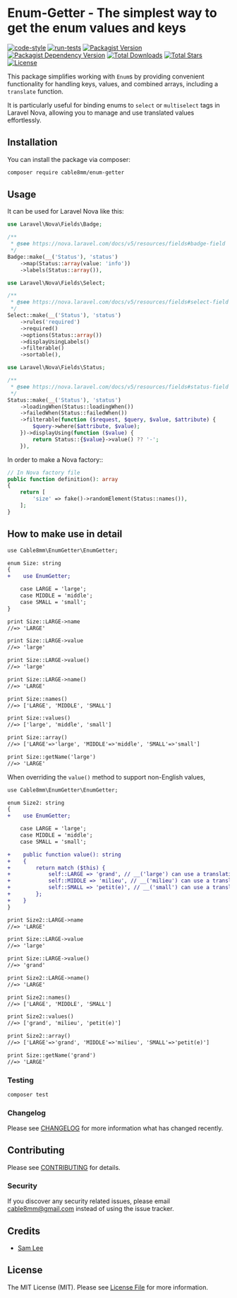 # Enum-Getter - The simplest way to get the enum values and keys

[![code-style](https://github.com/cable8mm/enum-getter/actions/workflows/code-style.yml/badge.svg)](https://github.com/cable8mm/enum-getter/actions/workflows/code-style.yml)
[![run-tests](https://github.com/cable8mm/enum-getter/actions/workflows/run-tests.yml/badge.svg)](https://github.com/cable8mm/enum-getter/actions/workflows/run-tests.yml)
[![Packagist Version](https://img.shields.io/packagist/v/cable8mm/enum-getter)](https://packagist.org/packages/cable8mm/enum-getter)
[![Packagist Dependency Version](https://img.shields.io/packagist/dependency-v/cable8mm/enum-getter/php?logo=PHP&logoColor=white&color=777BB4
)](https://packagist.org/packages/cable8mm/enum-getter)
[![Total Downloads](https://img.shields.io/packagist/dt/cable8mm/enum-getter)](https://packagist.org/packages/cable8mm/enum-getter/stats)
[![Total Stars](https://img.shields.io/packagist/stars/cable8mm/enum-getter)](https://github.com/cable8mm/enum-getter/stargazers)
[![License](https://img.shields.io/packagist/l/cable8mm/enum-getter)](https://github.com/cable8mm/enum-getter/blob/main/LICENSE.md)

This package simplifies working with `Enum`s by providing convenient functionality for handling keys, values, and combined arrays, including a `translate` function.

It is particularly useful for binding enums to `select` or `multiselect` tags in Laravel Nova, allowing you to manage and use translated values effortlessly.

## Installation

You can install the package via composer:

```bash
composer require cable8mm/enum-getter
```

## Usage

It can be used for Laravel Nova like this:

```php
use Laravel\Nova\Fields\Badge;

/**
 * @see https://nova.laravel.com/docs/v5/resources/fields#badge-field
 */
Badge::make(__('Status'), 'status')
    ->map(Status::array(value: 'info'))
    ->labels(Status::array()),
```

```php
use Laravel\Nova\Fields\Select;

/**
 * @see https://nova.laravel.com/docs/v5/resources/fields#select-field
 */
Select::make(__('Status'), 'status')
    ->rules('required')
    ->required()
    ->options(Status::array())
    ->displayUsingLabels()
    ->filterable()
    ->sortable(),
```

```php
use Laravel\Nova\Fields\Status;

/**
 * @see https://nova.laravel.com/docs/v5/resources/fields#status-field
 */
Status::make(__('Status'), 'status')
    ->loadingWhen(Status::loadingWhen())
    ->failedWhen(Status::failedWhen())
    ->filterable(function ($request, $query, $value, $attribute) {
        $query->where($attribute, $value);
    })->displayUsing(function ($value) {
        return Status::{$value}->value() ?? '-';
    }),
```

In order to make a Nova factory::

```php
// In Nova factory file
public function definition(): array
{
    return [
        'size' => fake()->randomElement(Status::names()),
    ];
}
```

## How to make use in detail

```diff
use Cable8mm\EnumGetter\EnumGetter;

enum Size: string
{
+    use EnumGetter;

    case LARGE = 'large';
    case MIDDLE = 'middle';
    case SMALL = 'small';
}

print Size::LARGE->name
//=> 'LARGE'

print Size::LARGE->value
//=> 'large'

print Size::LARGE->value()
//=> 'large'

print Size::LARGE->name()
//=> 'LARGE'

print Size::names()
//=> ['LARGE', 'MIDDLE', 'SMALL']

print Size::values()
//=> ['large', 'middle', 'small']

print Size::array()
//=> ['LARGE'=>'large', 'MIDDLE'=>'middle', 'SMALL'=>'small']

print Size::getName('large')
//=> 'LARGE'
```

When overriding the `value()` method to support non-English values,

```diff
use Cable8mm\EnumGetter\EnumGetter;

enum Size2: string
{
+    use EnumGetter;

    case LARGE = 'large';
    case MIDDLE = 'middle';
    case SMALL = 'small';

+    public function value(): string
+    {
+        return match ($this) {
+            self::LARGE => 'grand', // __('large') can use a translation module
+            self::MIDDLE => 'milieu', // __('milieu') can use a translation module
+            self::SMALL => 'petit(e)', // __('small') can use a translation module
+        };
+    }
}

print Size2::LARGE->name
//=> 'LARGE'

print Size::LARGE->value
//=> 'large'

print Size::LARGE->value()
//=> 'grand'

print Size2::LARGE->name()
//=> 'LARGE'

print Size2::names()
//=> ['LARGE', 'MIDDLE', 'SMALL']

print Size2::values()
//=> ['grand', 'milieu', 'petit(e)']

print Size2::array()
//=> ['LARGE'=>'grand', 'MIDDLE'=>'milieu', 'SMALL'=>'petit(e)']

print Size::getName('grand')
//=> 'LARGE'
```

### Testing

```bash
composer test
```

### Changelog

Please see [CHANGELOG](CHANGELOG.md) for more information what has changed recently.

## Contributing

Please see [CONTRIBUTING](CONTRIBUTING.md) for details.

### Security

If you discover any security related issues, please email <cable8mm@gmail.com> instead of using the issue tracker.

## Credits

- [Sam Lee](https://github.com/cable8mm)

## License

The MIT License (MIT). Please see [License File](LICENSE.md) for more information.
